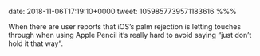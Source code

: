 date: 2018-11-06T17:19:10+0000
tweet: 1059857739571183616
%%%

When there are user reports that iOS’s palm rejection is letting touches through when using Apple Pencil it’s really hard to avoid saying “just don’t hold it that way”.

